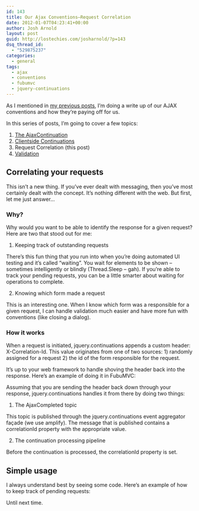 ```yaml
---
id: 143
title: Our Ajax Conventions–Request Correlation
date: 2012-01-07T04:23:41+00:00
author: Josh Arnold
layout: post
guid: http://lostechies.com/josharnold/?p=143
dsq_thread_id:
  - "529875237"
categories:
  - general
tags:
  - ajax
  - conventions
  - fubumvc
  - jquery-continuations
---
```

As I mentioned in [my previous posts](http://lostechies.com/josharnold/2012/01/06/our-ajax-conventions-the-ajaxcontinuation/), I’m doing a write up of our AJAX conventions and how they’re paying off for us.

In this series of posts, I’m going to cover a few topics:

  1. [The AjaxContinuation](http://lostechies.com/josharnold/2012/01/06/our-ajax-conventions-the-ajaxcontinuation/)
  2. [Clientside Continuations](http://lostechies.com/josharnold/2012/01/06/our-ajax-conventionsclientside-continuations/)
  3. Request Correlation (this post)
  4. [Validation](http://lostechies.com/josharnold/2012/01/08/our-ajax-conventionsvalidation/)

## Correlating your requests

This isn’t a new thing. If you’ve ever dealt with messaging, then you’ve most certainly dealt with the concept. It’s nothing different with the web. But first, let me just answer…

### Why?

Why would you want to be able to identify the response for a given request? Here are two that stood out for me:

1. Keeping track of outstanding requests

There’s this fun thing that you run into when you’re doing automated UI testing and it’s called “waiting”. You wait for elements to be shown – sometimes intelligently or blindly (Thread.Sleep – gah). If you’re able to track your pending requests, you can be a little smarter about waiting for operations to complete.

2. Knowing which form made a request

This is an interesting one. When I know which form was a responsible for a given request, I can handle validation much easier and have more fun with conventions (like closing a dialog).

### How it works

When a request is initiated, jquery.continuations appends a custom header: X-Correlation-Id. This value originates from one of two sources: 1) randomly assigned for a request 2) the id of the form responsible for the request.

It’s up to your web framework to handle shoving the header back into the response. Here’s an example of doing it in FubuMVC:



Assuming that you are sending the header back down through your response, jquery.continuations handles it from there by doing two things:

1) The AjaxCompleted topic

This topic is published through the jquery.continuations event aggregator façade (we use amplify). The message that is published contains a correlationId property with the appropriate value.

2) The continuation processing pipeline

Before the continuation is processed, the correlationId property is set.

## Simple usage

I always understand best by seeing some code. Here’s an example of how to keep track of pending requests:



Until next time.